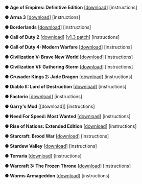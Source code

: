 **● Age of Empires: Definitive Edition** [[download](https://pirateproxy.lat/torrent/20247886/Age_of_Empires_Definitive_Edition-CODEX)] [instructions]

**● Arma 3** [[download](https://pirateproxy.lat/torrent/8909658/ARMA.3-RELOADED)] [instructions]

**● Borderlands** [[download](https://pirateproxy.lat/torrent/31119529/Borderlands_Game_of_the_Year_Enhanced-PLAZA)] [instructions]

**● Call of Duty 2** [[download](https://proxyonetpb.pet/torrent/3510040/Call_of_Duty_2)] [[v1.3 patch](https://www.fileplanet.com/162314/download/Call-of-Duty-2-Patch-v1.3)] [instructions]

**● Call of Duty 4: Modern Warfare** [[download](https://pirateproxy.lat/torrent/15052373/Call_of_Duty_4_-_Modern_Warfare_Repack_By_R.G_Catalyst_[Monsters)] [instructions]

**● Civilization V: Brave New World** [[download](https://pirateproxy.lat/torrent/12317525/_Sid_Meier_s_Civilization_V_The_Complete_Edition_repack_Mr_DJ)] [instructions]

**● Civilization VI: Gathering Storm** [[download](https://pirateproxy.lat/torrent/29886757/Sid_Meiers_Civilization_VI_Gathering_Storm-CODEX)] [instructions]

**● Crusader Kings 2: Jade Dragon** [[download](https://pirateproxy.lat/torrent/19065681/Crusader.Kings.II.Jade.Dragon-CODEX)] [instructions]

**● Diablo II: Lord of Destruction** [[download](https://pirateproxy.lat/torrent/10313422/Diablo_II___Lord_of_Destruction_[PC]_[ENGLISH]_[ISO])] [instructions]

**● Factorio** [[download](https://pirateproxy.lat/torrent/30568796/Factorio_v0.17.8)] [instructions]

**● Garry's Mod** [[download]] [instructions]

**● Need For Speed: Most Wanted** [[download](https://pirateproxy.lat/torrent/8024950/Need_for_Speed_Most_Wanted_1.3_(Black_Edition)_(2005))] [instructions]

**● Rise of Nations: Extended Edition** [[download](https://pirateproxy.lat/torrent/10346234/Rise_of_Nations_Extended_Edition-FLT)] [instructions]

**● Starcraft: Brood War** [[download](https://pirateproxy.lat/torrent/5056673/Starcraft___Brood_War_Expansion_[No_Install])] [instructions]

**● Stardew Valley** [[download](https://pirateproxy.lat/torrent/30517828/Stardew_Valley_v1.3.36)] [instructions]

**● Terraria** [[download](https://pirateproxy.lat/torrent/17781433/Terraria_v1.3.5.3_[GOG])] [instructions]

**● Warcraft 3: The Frozen Throne** [[download](https://pirateproxy.lat/torrent/21842340/Warcraft_3_The_Frozen_Throne_v1.29_[Widescreen])] [instructions]

**● Worms Armageddon** [[download](https://pirateproxy.lat/torrent/18878471/Worms_Armageddon_[GOG])] [instructions]
